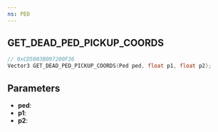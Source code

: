 ```yaml
---
ns: PED
---
```

## GET_DEAD_PED_PICKUP_COORDS

```c
// 0xCD5003B097200F36
Vector3 GET_DEAD_PED_PICKUP_COORDS(Ped ped, float p1, float p2);
```

## Parameters
* **ped**:
* **p1**:
* **p2**:
